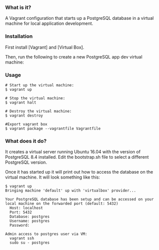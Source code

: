 ### What is it?

A Vagrant configuration that starts up a PostgreSQL database in a virtual machine for local application development.

### Installation

First install [Vagrant] and [Virtual Box].

Then, run the following to create a new PostgreSQL app dev virtual machine:

### Usage

    # Start up the virtual machine:
    $ vagrant up

    # Stop the virtual machine:
    $ vagrant halt
	
	# Destroy the virtual machine:
	$ vagrant destroy
	
	#Export vagrant box
	$ vagrant package --vagrantfile Vagrantfile

### What does it do?

It creates a virtual server running Ubuntu 16.04 with the version of PostgreSQL 8.4 installed. 
Edit the bootstrap.sh file to select a different PostgreSQL version.

Once it has started up it will print out how to access the database on the virtual machine. It will look something like this:

    $ vagrant up
    Bringing machine 'default' up with 'virtualbox' provider...

    Your PostgreSQL database has been setup and can be accessed on your local machine on the forwarded port (default: 5432)
      Host: localhost
      Port: 5432
      Database: postgres
      Username: postgres
      Password: 

    Admin access to postgres user via VM:
      vagrant ssh
      sudo su - postgres

